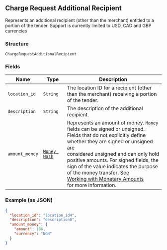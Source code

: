 ## Charge Request Additional Recipient

Represents an additional recipient (other than the merchant) entitled to a portion of the tender.
Support is currently limited to USD, CAD and GBP currencies

### Structure

`ChargeRequestAdditionalRecipient`

### Fields

| Name | Type | Description |
|  --- | --- | --- |
| `location_id` | `String` | The location ID for a recipient (other than the merchant) receiving a portion of the tender. |
| `description` | `String` | The description of the additional recipient. |
| `amount_money` | [`Money Hash`](/doc/models/money.md) | Represents an amount of money. `Money` fields can be signed or unsigned.<br>Fields that do not explicitly define whether they are signed or unsigned are<br>considered unsigned and can only hold positive amounts. For signed fields, the<br>sign of the value indicates the purpose of the money transfer. See<br>[Working with Monetary Amounts](https://developer.squareup.com/docs/build-basics/working-with-monetary-amounts)<br>for more information. |

### Example (as JSON)

```json
{
  "location_id": "location_id4",
  "description": "description0",
  "amount_money": {
    "amount": 186,
    "currency": "NGN"
  }
}
```

